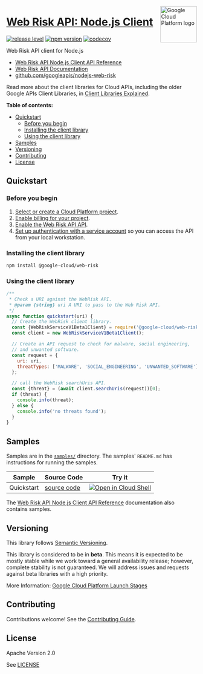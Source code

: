 [//]: # "This README.md file is auto-generated, all changes to this file will be lost."
[//]: # "To regenerate it, use `python -m synthtool`."
<img src="https://avatars2.githubusercontent.com/u/2810941?v=3&s=96" alt="Google Cloud Platform logo" title="Google Cloud Platform" align="right" height="96" width="96"/>

# [Web Risk API: Node.js Client](https://github.com/googleapis/nodejs-web-risk)

[![release level](https://img.shields.io/badge/release%20level-beta-yellow.svg?style=flat)](https://cloud.google.com/terms/launch-stages)
[![npm version](https://img.shields.io/npm/v/@google-cloud/web-risk.svg)](https://www.npmjs.org/package/@google-cloud/web-risk)
[![codecov](https://img.shields.io/codecov/c/github/googleapis/nodejs-web-risk/master.svg?style=flat)](https://codecov.io/gh/googleapis/nodejs-web-risk)




Web Risk API client for Node.js


* [Web Risk API Node.js Client API Reference][client-docs]
* [Web Risk API Documentation][product-docs]
* [github.com/googleapis/nodejs-web-risk](https://github.com/googleapis/nodejs-web-risk)

Read more about the client libraries for Cloud APIs, including the older
Google APIs Client Libraries, in [Client Libraries Explained][explained].

[explained]: https://cloud.google.com/apis/docs/client-libraries-explained

**Table of contents:**


* [Quickstart](#quickstart)
  * [Before you begin](#before-you-begin)
  * [Installing the client library](#installing-the-client-library)
  * [Using the client library](#using-the-client-library)
* [Samples](#samples)
* [Versioning](#versioning)
* [Contributing](#contributing)
* [License](#license)

## Quickstart

### Before you begin

1.  [Select or create a Cloud Platform project][projects].
1.  [Enable billing for your project][billing].
1.  [Enable the Web Risk API API][enable_api].
1.  [Set up authentication with a service account][auth] so you can access the
    API from your local workstation.

### Installing the client library

```bash
npm install @google-cloud/web-risk
```


### Using the client library

```javascript
/**
 * Check a URI against the WebRisk API.
 * @param {string} uri A URI to pass to the Web Risk API.
 */
async function quickstart(uri) {
  // Create the WebRisk client library.
  const {WebRiskServiceV1Beta1Client} = require('@google-cloud/web-risk');
  const client = new WebRiskServiceV1Beta1Client();

  // Create an API request to check for malware, social engineering,
  // and unwanted software.
  const request = {
    uri: uri,
    threatTypes: ['MALWARE', 'SOCIAL_ENGINEERING', 'UNWANTED_SOFTWARE'],
  };

  // call the WebRisk searchUris API.
  const {threat} = (await client.searchUris(request))[0];
  if (threat) {
    console.info(threat);
  } else {
    console.info('no threats found');
  }
}

```



## Samples

Samples are in the [`samples/`](https://github.com/googleapis/nodejs-web-risk/tree/master/samples) directory. The samples' `README.md`
has instructions for running the samples.

| Sample                      | Source Code                       | Try it |
| --------------------------- | --------------------------------- | ------ |
| Quickstart | [source code](https://github.com/googleapis/nodejs-web-risk/blob/master/samples/quickstart.js) | [![Open in Cloud Shell][shell_img]](https://console.cloud.google.com/cloudshell/open?git_repo=https://github.com/googleapis/nodejs-web-risk&page=editor&open_in_editor=samples/quickstart.js,samples/README.md) |



The [Web Risk API Node.js Client API Reference][client-docs] documentation
also contains samples.

## Versioning

This library follows [Semantic Versioning](http://semver.org/).



This library is considered to be in **beta**. This means it is expected to be
mostly stable while we work toward a general availability release; however,
complete stability is not guaranteed. We will address issues and requests
against beta libraries with a high priority.




More Information: [Google Cloud Platform Launch Stages][launch_stages]

[launch_stages]: https://cloud.google.com/terms/launch-stages

## Contributing

Contributions welcome! See the [Contributing Guide](https://github.com/googleapis/nodejs-web-risk/blob/master/CONTRIBUTING.md).

## License

Apache Version 2.0

See [LICENSE](https://github.com/googleapis/nodejs-web-risk/blob/master/LICENSE)

[client-docs]: https://googleapis.dev/nodejs/web-risk/latest#reference
[product-docs]: https://cloud.google.com/web-risk/docs/
[shell_img]: https://gstatic.com/cloudssh/images/open-btn.png
[projects]: https://console.cloud.google.com/project
[billing]: https://support.google.com/cloud/answer/6293499#enable-billing
[enable_api]: https://console.cloud.google.com/flows/enableapi?apiid=webrisk.googleapis.com
[auth]: https://cloud.google.com/docs/authentication/getting-started

<a name="reference"></a>
